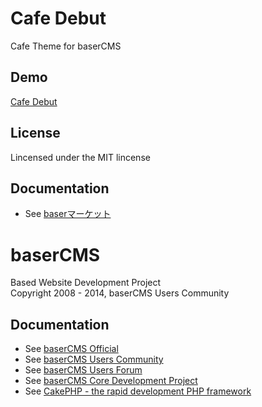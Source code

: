 Cafe Debut
=========
Cafe Theme for baserCMS

Demo
-------
[Cafe Debut](http://cafedebut.cat-speak.net/)

License
-------
Lincensed under the MIT lincense

Documentation
-------------
- See [baserマーケット](https://barket.jp/products/detail.php?product_id=64)

baserCMS
==========
Based Website Development Project  
Copyright 2008 - 2014, baserCMS Users Community  

Documentation
-------------
- See [baserCMS Official](http://basercms.net/)
- See [baserCMS Users Community](http://sites.google.com/site/baserusers/)
- See [baserCMS Users Forum](http://forum.basercms.net/)
- See [baserCMS Core Development Project](http://project.e-catchup.jp/projects/show/basercms) 
- See [CakePHP - the rapid development PHP framework](http://cakephp.jp)
